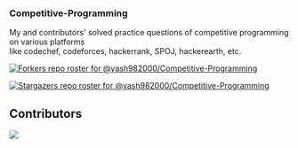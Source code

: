 ### Competitive-Programming      
      
My and contributors' solved practice questions of competitive programming on various platforms    
like codechef, codeforces, hackerrank, SPOJ, hackerearth, etc.  

[![Forkers repo roster for @yash982000/Competitive-Programming](https://reporoster.com/forks/yash982000/Competitive-Programming)](https://github.com/yash982000/Competitive-Programming/network/members)

[![Stargazers repo roster for @yash982000/Competitive-Programming](https://reporoster.com/stars/yash982000/Competitive-Programming)](https://github.com/yash982000/Competitive-Programming/stargazers)

## Contributors

<a href="https://github.com/yash982000/Competitive-Programming/graphs/contributors">
  <img src="https://contributors-img.web.app/image?repo=yash982000/Competitive-Programming" />
</a>
     

  
